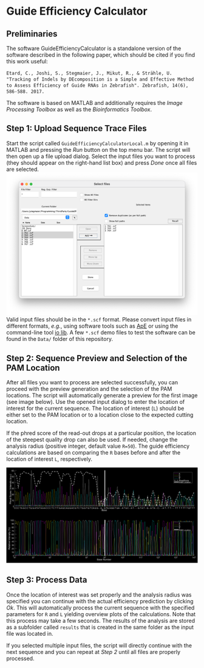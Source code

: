 # Guide Efficiency Calculator

## Preliminaries
The software GuideEfficiencyCalculator is a standalone version of the software described in the following paper, which should be cited if you find this work useful:

```
Etard, C., Joshi, S., Stegmaier, J., Mikut, R., & Strähle, U. "Tracking of Indels by DEcomposition is a Simple and Effective Method to Assess Efficiency of Guide RNAs in Zebrafish". Zebrafish, 14(6), 586-588. 2017.
```

The software is based on MATLAB and additionally requires the *Image Processing Toolbox* as well as the *Bioinformatics Toolbox*.

## Step 1: Upload Sequence Trace Files
Start the script called `GuideEfficiencyCalculatorLocal.m` by opening it in MATLAB and pressing the *Run* button on the top menu bar. The script will then open up a file upload dialog. Select the input files you want to process (they should appear on the right-hand list box) and press *Done* once all files are selected. 
![File Selection Dialog](Data/Screenshots/FileSelection.png)
Valid input files should be in the `*.scf` format. Please convert input files in different formats, *e.g.*, using software tools such as <a  href="http://biologylabs.utah.edu/jorgensen/wayned/ape/" target="_blank">ApE</a> or using the command-line tool <a href="http://sourceforge.net/projects/staden/files/io_lib/1.12.2/io_lib-1.12.2.tar.gz" target="_blank">io lib</a>. A few `*.scf` demo files to test the software can be found in the `Data/` folder of this repository.


## Step 2: Sequence Preview and Selection of the PAM Location
After all files you want to process are selected successfully, you can proceed with the preview generation and the selection of the PAM locations. The script will automatically generate a preview for the first image (see image below). Use the opened input dialog to enter the location of interest for the current sequence. The location of interest (`L`) should be either set to the PAM location or to a location close to the expected cutting location.

If the phred score of the read-out drops at a particular position, the location of the steepest quality drop can also be used. If needed, change the analysis radius (positive integer, default value `R=50`). The guide efficiency calculations are based on comparing the `R` bases before and after the location of interest `L`, respectively.

![Preview](Data/Screenshots/EfficiencyCalculationsOverview.png)

## Step 3: Process Data
Once the location of interest was set properly and the analysis radius was specified you can continue with the actual efficiency prediction by clicking *Ok*. This will automatically process the current sequence with the specified parameters for `R` and `L` yielding overview plots of the calculations. Note that this process may take a few seconds. 
The results of the analysis are stored as a subfolder called `results` that is created in the same folder as the input file was located in. 

If you selected multiple input files, the script will directly continue with the next sequence and you can repeat at *Step 2* until all files are properly processed.
